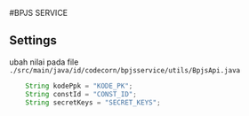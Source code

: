 #BPJS SERVICE


## Settings

ubah nilai pada file ```./src/main/java/id/codecorn/bpjsservice/utils/BpjsApi.java```

```java
    String kodePpk = "KODE_PK";
    String constId = "CONST_ID";
    String secretKeys = "SECRET_KEYS";
```
